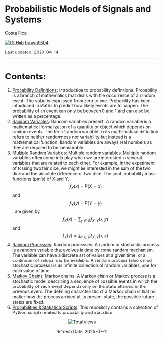 # Probabilistic Models of Signals and Systems

Costa Rica 

[![GitHub](https://img.shields.io/badge/--181717?logo=github&logoColor=ffffff)](https://github.com/)
[brown9804](https://github.com/brown9804)

Last updated: 2020-04-14

------------------------------------------

# Contents:

1. [Probability Definitions](./Probability_Definitions): Introduction to probability definitions. Probability is a branch of mathematics that deals with the occurrence of a random event. The value is expressed from zero to one. Probability has been introduced in Maths to predict how likely events are to happen. The probability of an event can only be between 0 and 1 and can also be written as a percentage.
2. [Random Variables](./Variables_Aleatorias): Random variables present. A random variable is a mathematical formalization of a quantity or object which depends on random events. The term 'random variable' in its mathematical definition refers to neither randomness nor variability but instead is a mathematical function. Random variables are always real numbers as they are required to be measurable.
3. [Multiple Random Variables](./VA_multiples): Multiple random variables. Multiple random variables often come into play when we are interested in several variables that are related to each other. For example, in the experiment of tossing two fair dice, we might be interested in the sum of the two dice and the absolute difference of two dice. The joint probability mass functions (pmfs) of X and Y, $$f_X(x) = P(X = x)$$ and $$f_Y(y) = P(Y = y)$$, are given by $$f_X(x) = \sum_{y \in R} f_{X,Y}(x,y)$$ and $$f_Y(y) = \sum_{x \in R} f_{X,Y}(x,y)$$
4. [Random Processes](./Procesos_aleatorios): Random processes. A random or stochastic process is a random variable that evolves in time by some random mechanism. The variable can have a discrete set of values at a given time, or a continuum of values may be available. A random process (also called stochastic process) is an infinite collection of random variables, one for each value of time.
5. [Markov Chains](./Cadenas_de_Markov): Markov chains.  A Markov chain or Markov process is a stochastic model describing a sequence of possible events in which the probability of each event depends only on the state attained in the previous event. The defining characteristic of a Markov chain is that no matter how the process arrived at its present state, the possible future states are fixed.
6. [Probabilities & Statistical Scripts](./ProbabilitiesStatisticalScripts/): This repository contains a collection of Python scripts related to probability and statistics

<!-- START BADGE -->
<div align="center">
  <img src="https://img.shields.io/badge/Total%20views-1022-limegreen" alt="Total views">
  <p>Refresh Date: 2025-07-11</p>
</div>
<!-- END BADGE -->